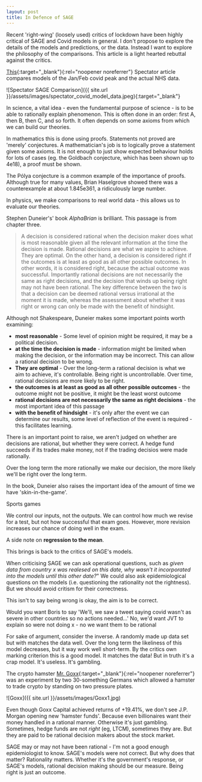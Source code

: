 ```yaml
---
layout: post
title: In Defence of SAGE
---
```

Recent 'right-wing' (loosely used) critics of lockdown have been highly critical of SAGE and Covid models in general. I don't propose to explore the details of the models and predictions, or the data. Instead I want to explore the philosophy of the comparisons. This article is a light hearted rebuttal against the critics.

[This](https://www.spectator.co.uk/article/how-did-sage-scenarios-compare-to-reality-an-update){:target="_blank"}{:rel="noopener noreferrer"} Spectator article compares models  of the Jan/Feb covid peak and the actual NHS data.

![Spectator SAGE Comparison]({{ site.url }}/assets/images/spectator_covid_model_data.jpeg){:target="_blank"}

In science, a vital idea - even the fundamental purpose of science - is to be able to rationally explain phenomenon. This is often done in an order: first A, then B, then C, and so forth. It often depends on some axioms from which we can build our theories.

In mathematics this is done using proofs. Statements not proved are 'merely' conjectures. A mathematician's job is to logically prove a statement given some axioms. It is not enough to just show expected behaviour holds for lots of cases (eg. the Goldbach conjecture, which has been shown up to 4e18), a proof must be shown.

The Pólya conjecture is a common example of the importance of proofs. Although true for many values, Brian Haselgrove showed there was a counterexample at about 1.845e361, a ridiculously large number.

In physics, we make comparisons to real world data - this allows us to evaluate our theories.

Stephen Duneier's' book *AlphaBrian* is brilliant. This passage is from chapter three.

>A decision is considered rational when the decision maker does what is most reasonable given all the relevant information at the time the decision is made. Rational decisions are what we aspire to achieve. They are optimal. On the other hand, a decision is considered right if the outcomes is at least as good as all other possible outcomes. In other words, it  is considered right, because the actual outcome was successful. Importantly rational decisions are not necessarily the same as right decisions, and the decision that winds up being right may not have been rational. The key difference between the two is that a decision can be deemed rational versus irrational at the moment it is made, whereas the assessment about whether it was right or wrong can only be made with the benefit of hindsight.

Although not Shakespeare, Duneier makes some important points worth examining:

- **most reasonable** - Some level of opinion might be required, it may be a political decision.
- **at the time the decision is made** - information might be limited when making the decision, or the information may be incorrect. This can allow a rational decision to be wrong.
- **They are optimal** - Over the long-term a rational decision is what we aim to achieve, it's controllable. Being right is uncontrollable. Over time, rational decisions are more likely to be right.
- **the outcomes is at least as good as all other possible outcomes** - the outcome might not be positive, it might be the least worst outcome
- **rational decisions are not necessarily the same as right decisions** - the most important idea of this passage
- **with the benefit of hindsight** - it's only after the event we can determine our results, some level of reflection of the event is required - this facilitates learning.

There is an important point to raise, we aren't judged on whether are decisions are rational, but whether they were correct. A hedge fund succeeds if its trades make money, not if the trading decisios were made rationally.

Over the long term the more rationally we make our decision, the more likely we'll be right over the long term.

In the book, Duneier also raises the important idea of the amount of time we have 'skin-in-the-game'.

Sports games

We control our inputs, not the outputs. We can control how much we revise for a test, but not how successful that exam goes. However, more revision increases our chance of doing well in the exam.

A side note on **regression to the mean**.

This brings is back to the critics of SAGE's models.

When criticising SAGE we can ask operational questions, such as *given data from country x was realesed on this date, why wasn't it incorporated into the models until this other date?*" We could also ask epidemiological questions on the models (i.e. questioning the rationality not the rightness). But we should avoid critism for their correctness.

This isn't to say being wrong is okay, the aim is to be correct.

Would you want Boris to say 'We'll, we saw a tweet saying covid wasn't as severe in other countries so no actions needed...' No, we'd want JVT to explain  so were not doing x - no we want them to be rational

For sake of argument, consider the inverse. A randomly made up data set but with matches the data well. Over the long term the likeliness of this model decreases, but it way work well short-term. By the critics own marking criterion this is a good model. It matches the data! But in truth it's a crap model. It's useless. It's gambling.

The crypto hamster [Mr. Goxx](https://www.bbc.co.uk/news/technology-58707641){:target="_blank"}{:rel="noopener noreferrer"} was an experiment by two 30-something Germans which allowed a hamster to trade crypto by standing on two pressure plates.

![Goxx]({{ site.url }}/assets/images/Goxx1.jpg)

Even though Goxx Capital achieved returns of +19.41%, we don't see J.P. Morgan opening new 'hamster funds'. Because even billionaires want their money handled in a rational manner. Otherwise it's just gambling. Sometimes, hedge funds are not *right* (eg, LTCM), sometimes they are. But they are paid to be rational decision makers about the stock market.

SAGE may or may not have been rational - I'm not a good enough epidemiologist to know. SAGE's models were not correct. But why does that matter? Rationality matters. Whether it's the government's response, or SAGE's models, rational decision making should be our measure. Being right is just an outcome.
